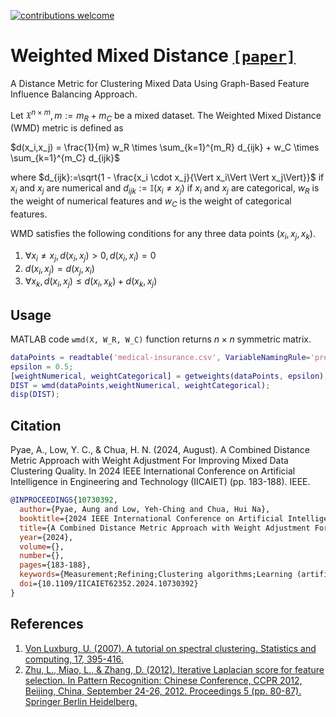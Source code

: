 [![contributions welcome](https://img.shields.io/badge/contributions-welcome-brightgreen.svg?style=flat)](https://github.com/dwyl/esta/issues)

# Weighted Mixed Distance [`[paper]`](https://github.com/aungpyaeap)
A Distance Metric for Clustering Mixed Data Using Graph-Based Feature Influence Balancing Approach.

Let $\mathfrak{X}^{n \times m}, m:=m_R + m_C$ be a mixed dataset. The Weighted Mixed Distance (WMD) metric is defined as

$d(x_i,x_j) = \frac{1}{m} w_R \times \sum_{k=1}^{m_R} d_{ijk} + w_C \times \sum_{k=1}^{m_C} d_{ijk}$

where $d_{ijk}:=\sqrt{1 - \frac{x_i \cdot x_j}{\Vert x_i\Vert \Vert x_j\Vert}}$ if $x_{i}$ and $x_{j}$ are numerical and $d_{ijk}:=\mathbb{I}(x_{i} \neq x_{j})$ if $x_{i}$ and $x_{j}$ are categorical, $w_R$ is the weight of numerical features and $w_C$ is the weight of categorical features.

WMD satisfies the following conditions for any three data points $(x_i,x_j,x_k)$.
1. $\forall x_i \neq x_j, d(x_i,x_j) > 0, d(x_i,x_i) = 0$
2. $d(x_i,x_j) = d(x_j,x_i)$
3. $\forall x_k, d(x_i, x_j) \leq d(x_i, x_k) + d(x_k, x_j)$

## Usage
MATLAB code `wmd(X, W_R, W_C)` function returns $n \times n$ symmetric matrix.
```m
dataPoints = readtable('medical-insurance.csv', VariableNamingRule='preserve');
epsilon = 0.5;
[weightNumerical, weightCategorical] = getweights(dataPoints, epsilon);
DIST = wmd(dataPoints,weightNumerical, weightCategorical);
disp(DIST);
```

## Citation
Pyae, A., Low, Y. C., & Chua, H. N. (2024, August). A Combined Distance Metric Approach with Weight Adjustment For Improving Mixed Data Clustering Quality. In 2024 IEEE International Conference on Artificial Intelligence in Engineering and Technology (IICAIET) (pp. 183-188). IEEE.
```bibtex
@INPROCEEDINGS{10730392,
  author={Pyae, Aung and Low, Yeh-Ching and Chua, Hui Na},
  booktitle={2024 IEEE International Conference on Artificial Intelligence in Engineering and Technology (IICAIET)}, 
  title={A Combined Distance Metric Approach with Weight Adjustment For Improving Mixed Data Clustering Quality}, 
  year={2024},
  volume={},
  number={},
  pages={183-188},
  keywords={Measurement;Refining;Clustering algorithms;Learning (artificial intelligence);Complexity theory;Optimization;Distance Metrics;Mixed Data;Hierarchical Clustering;Unsupervised Learning},
  doi={10.1109/IICAIET62352.2024.10730392}
}
```

## References
1. [Von Luxburg, U. (2007). A tutorial on spectral clustering. Statistics and computing, 17, 395-416.](https://link.springer.com/article/10.1007/s11222-007-9033-z)
2. [Zhu, L., Miao, L., & Zhang, D. (2012). Iterative Laplacian score for feature selection. In Pattern Recognition: Chinese Conference, CCPR 2012, Beijing, China, September 24-26, 2012. Proceedings 5 (pp. 80-87). Springer Berlin Heidelberg.](https://link.springer.com/chapter/10.1007/978-3-642-33506-8_11)